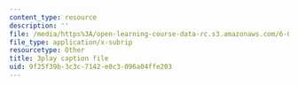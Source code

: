 ```yaml
---
content_type: resource
description: ''
file: /media/https%3A/open-learning-course-data-rc.s3.amazonaws.com/6-004-computation-structures-spring-2017/9f25f39b3c3c7142e0c3096a04ffe203_ff2hWbJAipY.srt
file_type: application/x-subrip
resourcetype: Other
title: 3play caption file
uid: 9f25f39b-3c3c-7142-e0c3-096a04ffe203
---
```

